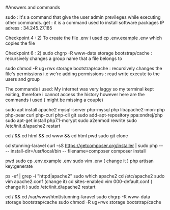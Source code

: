 #Answers and commands

sudo : it's a command that give the user admin previleges while executing other commands.
get  : it is a command used to install software packages 
IP adress : 34.245.27.185

Checkpoint 4 : 2)
To create the file .env i used cp .env.example .env   which copies the file

Checkpoint 6 : 2) 
sudo chgrp -R www-data storage bootstrap/cache : recursively changes a group name that a file belongs to 

sudo chmod -R ug+rwx storage bootstrap/cache : recursively changes the file's permissions i.e we're adding permissions : read write execute to the users and group

The commands i used:
My internet was very laggy so my terminal kept exiting, therefore i cannot access the history however here are the commands i used ( might be missing a couple)

sudo apt install apache2 mysql-server php-mysql php libapache2-mon-php php-pear curl php-curl php-cli git
sudo add-apt-repository ppa:ondrej/php
sudo apt-get install php7.1-mcrypt
sudo a2enmod rewrite 
sudo /etc/init.d/apache2 restart

cd / && cd html && cd www && cd html 
pwd
sudo git clone <link>

cd stunning-laravel
curl -sS https://getcomposer.org/installer | sudo php -- -- install-dir=/usr/local/bin -- filename=composer
composer install

pwd
sudo cp .env.example .env
sudo vim .env ( change it ) 
php artisan key:generate 

ps -ef | grep -i "httpd\|apache2"
sudo which apache2
cd /etc/apache2
sudo vim apache2.conf (change it)
cd sites-enabled
vim 000-default.conf  ( change it )
sudo /etc/init.d/apache2 restart

cd / && cd /var/www/html/stunning-laravel
sudo chgrp -R www-data storage bootstrap/cache
sudo chmod -R ug+rwx storage bootstrap/cache
